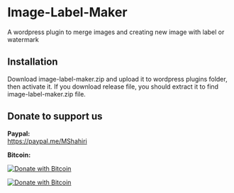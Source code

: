 # Image-Label-Maker
A wordpress plugin to merge images and creating new image with label or watermark

## Installation
Download image-label-maker.zip and upload it to wordpress plugins folder, then activate it. If you download release file, you should extract it to find image-label-maker.zip file.

## Donate to support us                

**Paypal:**             
https://paypal.me/MShahiri           

**Bitcoin:**                
                                                                   
[![Donate with Bitcoin](https://en.cryptobadges.io/badge/small/16f1DStB3YG3R4BMTa1zGYRxN9i7FAqtUX)](https://en.cryptobadges.io/donate/16f1DStB3YG3R4BMTa1zGYRxN9i7FAqtUX)
                                                   
  [![Donate with Bitcoin](https://en.cryptobadges.io/badge/big/16f1DStB3YG3R4BMTa1zGYRxN9i7FAqtUX)](https://en.cryptobadges.io/donate/16f1DStB3YG3R4BMTa1zGYRxN9i7FAqtUX)

